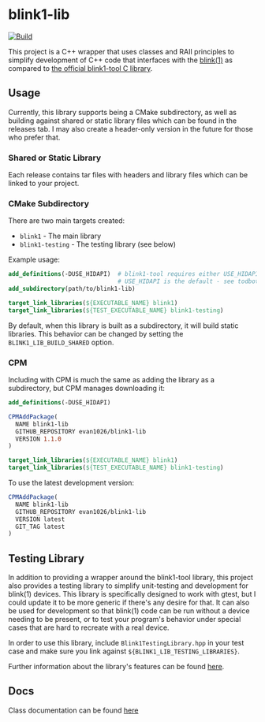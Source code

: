 blink1-lib
==========
[![Build](https://github.com/evan1026/blink1-lib/actions/workflows/build.yml/badge.svg)](https://github.com/evan1026/blink1-lib/actions/workflows/build.yml)

This project is a C++ wrapper that uses classes and RAII principles to simplify
development of C++ code that interfaces with the [blink(1)](https://blink1.thingm.com/)
as compared to [the official blink1-tool C library](https://github.com/todbot/blink1-tool).

## Usage
Currently, this library supports being a CMake subdirectory, as well as building against shared or static
library files which can be found in the releases tab. I may also create a header-only version in the future for
those who prefer that.

### Shared or Static Library
Each release contains tar files with headers and library files which can be linked to your project.

### CMake Subdirectory
There are two main targets created:
* `blink1` - The main library
* `blink1-testing` - The testing library (see below)

Example usage:
```cmake
add_definitions(-DUSE_HIDAPI)  # blink1-tool requires either USE_HIDAPI or USE_HIDDATA to be set
                               # USE_HIDAPI is the default - see todbot/blink1-tool for more info
add_subdirectory(path/to/blink1-lib)

target_link_libraries(${EXECUTABLE_NAME} blink1)
target_link_libraries(${TEST_EXECUTABLE_NAME} blink1-testing)
```

By default, when this library is built as a subdirectory, it will build static libraries.
This behavior can be changed by setting the `BLINK1_LIB_BUILD_SHARED` option.

### CPM
Including with CPM is much the same as adding the library as a subdirectory, but CPM manages downloading it:
```cmake
add_definitions(-DUSE_HIDAPI)

CPMAddPackage(
  NAME blink1-lib
  GITHUB_REPOSITORY evan1026/blink1-lib
  VERSION 1.1.0
)

target_link_libraries(${EXECUTABLE_NAME} blink1)
target_link_libraries(${TEST_EXECUTABLE_NAME} blink1-testing)
```

To use the latest development version:
```cmake
CPMAddPackage(
  NAME blink1-lib
  GITHUB_REPOSITORY evan1026/blink1-lib
  VERSION latest
  GIT_TAG latest
)
```

## Testing Library
In addition to providing a wrapper around the blink1-tool library, this project
also provides a testing library to simplify unit-testing and development for blink(1)
devices. This library is specifically designed to work with gtest, but I could update
it to be more generic if there's any desire for that. It can also be used for
development so that blink(1) code can be run without a device needing to be present,
or to test your program's behavior under special cases that are hard to recreate
with a real device.

In order to use this library, include `Blink1TestingLibrary.hpp` in your test case
and make sure you link against `${BLINK1_LIB_TESTING_LIBRARIES}`.

Further information about the library's features can be found [here](https://evan1026.github.io/blink1-lib/docs/namespacefake__blink1__lib.html).

## Docs
Class documentation can be found [here](https://evan1026.github.io/blink1-lib/docs/index.html)
